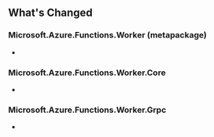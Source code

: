 ## What's Changed

<!-- Please add your release notes in the following format:
- My change description (#PR/#issue)
-->

### Microsoft.Azure.Functions.Worker (metapackage) <version>

- <entry>

### Microsoft.Azure.Functions.Worker.Core <version>

- <entry>

### Microsoft.Azure.Functions.Worker.Grpc <version>

- <etnry>